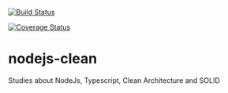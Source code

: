 [![Build Status](https://travis-ci.org/Uezima/nodejs-clean.svg?branch=master)](https://travis-ci.org/Uezima/nodejs-clean)

[![Coverage Status](https://coveralls.io/repos/github/Uezima/nodejs-clean/badge.svg)](https://coveralls.io/github/Uezima/nodejs-clean)

# nodejs-clean
Studies about NodeJs, Typescript, Clean Architecture and SOLID
